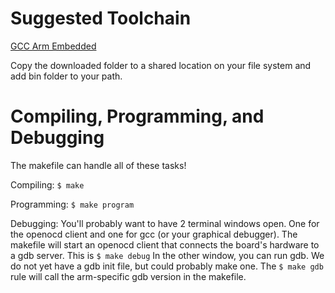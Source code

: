 
# Suggested Toolchain
[GCC Arm Embedded](https://launchpad.net/gcc-arm-embedded)

Copy the downloaded folder to a shared location on your file system and add bin folder to your path.

# Compiling, Programming, and Debugging

The makefile can handle all of these tasks!

Compiling: ```$ make```

Programming: ```$ make program```

Debugging:
You'll probably want to have 2 terminal windows open. One for the openocd client and one for gcc (or your graphical debugger). The makefile will start an openocd client that connects the board's hardware to a gdb server. This is ```$ make debug``` In the other window, you can run gdb. We do not yet have a gdb init file, but could probably make one. The ```$ make gdb``` rule will call the arm-specific gdb version in the makefile.

